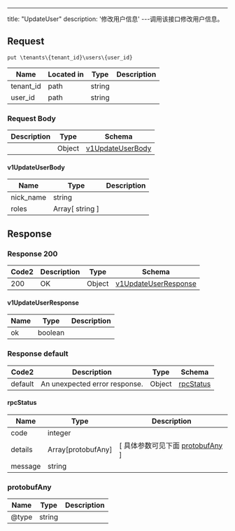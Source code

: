 ---
title: "UpdateUser"
description: '修改用户信息'
---调用该接口修改用户信息。



## Request


```
put \tenants\{tenant_id}\users\{user_id}
```

| Name | Located in | Type | Description | 
| ---- | ---------- | ----------- | ----------- | 
| tenant_id | path | string |  |  
| user_id | path | string |  |  

### Request Body 
| Description | Type | Schema |
| ----------- | ------ | ------ |
|  | Object | [v1UpdateUserBody](#v1UpdateUserBody) |

#### v1UpdateUserBody

| Name | Type | Description | 
| ---- | ---- | ----------- |     
| nick_name | string |  |         
| roles | Array[ string ] |  |    



## Response

### Response  200 
| Code2 | Description | Type | Schema |
| ---- | ----------- | ------ | ------ |
| 200 | OK | Object | [v1UpdateUserResponse](#v1UpdateUserResponse) |

#### v1UpdateUserResponse

| Name | Type | Description | 
| ---- | ---- | ----------- |     
| ok | boolean |  |   



### Response  default 
| Code2 | Description | Type | Schema |
| ---- | ----------- | ------ | ------ |
| default | An unexpected error response. | Object | [rpcStatus](#rpcStatus) |

#### rpcStatus

| Name | Type | Description | 
| ---- | ---- | ----------- |     
| code | integer |  |          
| details | Array[protobufAny] |  [ 具体参数可见下面 [protobufAny](#protobufAny) ] |       
| message | string |  |   

### protobufAny
| Name | Type | Description | 
| ---- | ---- | ----------- |     
| @type | string |  |   



